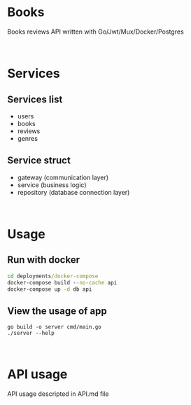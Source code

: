 # Books
 Books reviews API written with Go/Jwt/Mux/Docker/Postgres

<br />

# Services

## Services list
- users
- books
- reviews
- genres

## Service struct
- gateway (communication layer)
- service (business logic)
- repository (database connection layer)

<br />

# Usage

## Run with docker
```cmd
cd deployments/docker-compose
docker-compose build --no-cache api
docker-compose up -d db api
```

## View the usage of app
```
go build -o server cmd/main.go
./server --help
```

<br />

# API usage
 API usage descripted in API.md file

